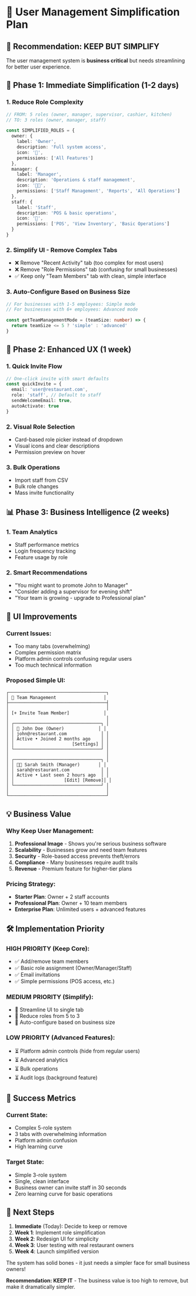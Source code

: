 # 👥 User Management Simplification Plan

## 🎯 Recommendation: KEEP BUT SIMPLIFY

The user management system is **business critical** but needs streamlining for better user experience.

## 🔧 Phase 1: Immediate Simplification (1-2 days)

### **1. Reduce Role Complexity**
```typescript
// FROM: 5 roles (owner, manager, supervisor, cashier, kitchen)
// TO: 3 roles (owner, manager, staff)

const SIMPLIFIED_ROLES = {
  owner: {
    label: 'Owner',
    description: 'Full system access',
    icon: '👑',
    permissions: ['All Features']
  },
  manager: {
    label: 'Manager', 
    description: 'Operations & staff management',
    icon: '👨‍💼',
    permissions: ['Staff Management', 'Reports', 'All Operations']
  },
  staff: {
    label: 'Staff',
    description: 'POS & basic operations',
    icon: '👥',  
    permissions: ['POS', 'View Inventory', 'Basic Operations']
  }
}
```

### **2. Simplify UI - Remove Complex Tabs**
- ❌ Remove "Recent Activity" tab (too complex for most users)
- ❌ Remove "Role Permissions" tab (confusing for small businesses)
- ✅ Keep only "Team Members" tab with clean, simple interface

### **3. Auto-Configure Based on Business Size**
```typescript
// For businesses with 1-5 employees: Simple mode
// For businesses with 6+ employees: Advanced mode

const getTeamManagementMode = (teamSize: number) => {
  return teamSize <= 5 ? 'simple' : 'advanced'
}
```

## 🚀 Phase 2: Enhanced UX (1 week)

### **1. Quick Invite Flow**
```typescript
// One-click invite with smart defaults
const quickInvite = {
  email: 'user@restaurant.com',
  role: 'staff', // Default to staff
  sendWelcomeEmail: true,
  autoActivate: true
}
```

### **2. Visual Role Selection**
- Card-based role picker instead of dropdown
- Visual icons and clear descriptions
- Permission preview on hover

### **3. Bulk Operations**
- Import staff from CSV
- Bulk role changes
- Mass invite functionality

## 📊 Phase 3: Business Intelligence (2 weeks)

### **1. Team Analytics**
- Staff performance metrics
- Login frequency tracking
- Feature usage by role

### **2. Smart Recommendations**
- "You might want to promote John to Manager"
- "Consider adding a supervisor for evening shift"
- "Your team is growing - upgrade to Professional plan"

## 🎨 UI Improvements

### **Current Issues:**
- Too many tabs (overwhelming)
- Complex permission matrix
- Platform admin controls confusing regular users
- Too much technical information

### **Proposed Simple UI:**
```
┌─────────────────────────────────────┐
│ 👥 Team Management                  │
├─────────────────────────────────────┤
│                                     │
│ [+ Invite Team Member]             │
│                                     │
│ ┌─────────────────────────────────┐ │
│ │ 👑 John Doe (Owner)             │ │
│ │ john@restaurant.com             │ │
│ │ Active • Joined 2 months ago    │ │
│ │                      [Settings] │ │
│ └─────────────────────────────────┘ │
│                                     │
│ ┌─────────────────────────────────┐ │
│ │ 👨‍💼 Sarah Smith (Manager)       │ │
│ │ sarah@restaurant.com            │ │
│ │ Active • Last seen 2 hours ago  │ │
│ │                   [Edit] [Remove]│ │
│ └─────────────────────────────────┘ │
│                                     │
└─────────────────────────────────────┘
```

## 💡 Business Value

### **Why Keep User Management:**
1. **Professional Image** - Shows you're serious business software
2. **Scalability** - Businesses grow and need team features
3. **Security** - Role-based access prevents theft/errors
4. **Compliance** - Many businesses require audit trails
5. **Revenue** - Premium feature for higher-tier plans

### **Pricing Strategy:**
- **Starter Plan**: Owner + 2 staff accounts
- **Professional Plan**: Owner + 10 team members
- **Enterprise Plan**: Unlimited users + advanced features

## 🛠️ Implementation Priority

### **HIGH PRIORITY (Keep Core):**
- ✅ Add/remove team members
- ✅ Basic role assignment (Owner/Manager/Staff)
- ✅ Email invitations
- ✅ Simple permissions (POS access, etc.)

### **MEDIUM PRIORITY (Simplify):**
- 🔄 Streamline UI to single tab
- 🔄 Reduce roles from 5 to 3
- 🔄 Auto-configure based on business size

### **LOW PRIORITY (Advanced Features):**
- ⏳ Platform admin controls (hide from regular users)
- ⏳ Advanced analytics
- ⏳ Bulk operations
- ⏳ Audit logs (background feature)

## 🎯 Success Metrics

### **Current State:**
- Complex 5-role system
- 3 tabs with overwhelming information
- Platform admin confusion
- High learning curve

### **Target State:**
- Simple 3-role system
- Single, clean interface
- Business owner can invite staff in 30 seconds
- Zero learning curve for basic operations

## 🚀 Next Steps

1. **Immediate** (Today): Decide to keep or remove
2. **Week 1**: Implement role simplification
3. **Week 2**: Redesign UI for simplicity
4. **Week 3**: User testing with real restaurant owners
5. **Week 4**: Launch simplified version

The system has solid bones - it just needs a simpler face for small business owners! 

**Recommendation: KEEP IT** - The business value is too high to remove, but make it dramatically simpler.
